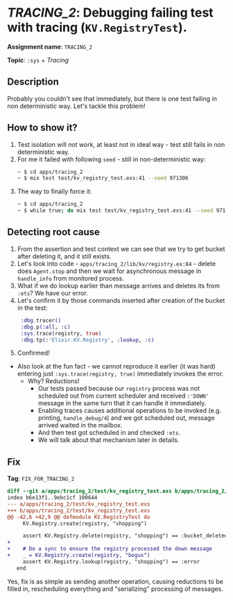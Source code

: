 # *TRACING_2*: Debugging failing test with tracing (`KV.RegistryTest`).

**Assignment name**: `TRACING_2`

**Topic**: `:sys` + *Tracing*

## Description

Probably you couldn't see that immediately, but there is one test failing in non deterministic way. Let's tackle this problem!

## How to show it?

1. Test isolation will not work, at least not in ideal way - test still fails in non deterministic way.
2. For me it failed with following `seed` - still in non-deterministic way:
   ```bash
   ~ $ cd apps/tracing_2
   ~ $ mix test test/kv_registry_test.exs:41 --seed 971306
   ```
3. The way to finally force it:
   ```bash
   ~ $ cd apps/tracing_2
   ~ $ while true; do mix test test/kv_registry_test.exs:41 --seed 971306; if [[ $? -ne 0 ]]; then break; fi; done
   ```

## Detecting root cause

1. From the assertion and test context we can see that we try to get bucket after deleting it, and it still exists.
2. Let's look into code - `apps/tracing_2/lib/kv/registry.ex:84` - delete does `Agent.stop` and then we wait for asynchronous message in `handle_info` from monitored process.
3. What if we do lookup earlier than message arrives and deletes its from `:ets`? We have our error.
4. Let's confirm it by those commands inserted after creation of the bucket in the test:
   ```elixir
    :dbg.tracer()
    :dbg.p(:all, :c)
    :sys.trace(registry, true)
    :dbg.tp(:'Elixir.KV.Registry', :lookup, :c)
   ```
5. Confirmed!
  - Also look at the fun fact - we cannot reproduce it earlier (it was hard) entering just `:sys.trace(registry, true)` immediately invokes the error.
    - Why? Reductions!
      - Our tests passed because our `registry` process was not scheduled out from current scheduler and received `:'DOWN'` message in the same turn that it can handle it immediately.
      - Enabling traces causes additional operations to be invoked (e.g. printing, `handle_debug/4`) and we got scheduled out, message arrived waited in the mailbox.
      - And then test got scheduled in and checked `:ets`.
      - We will talk about that mechanism later in details.

## Fix

**Tag**: `FIX_FOR_TRACING_2`

```diff
diff --git a/apps/tracing_2/test/kv_registry_test.exs b/apps/tracing_2/test/kv_registry_test.exs
index b6e13f1..9ebc1cf 100644
--- a/apps/tracing_2/test/kv_registry_test.exs
+++ b/apps/tracing_2/test/kv_registry_test.exs
@@ -42,6 +42,9 @@ defmodule KV.RegistryTest do
     KV.Registry.create(registry, "shopping")

     assert KV.Registry.delete(registry, "shopping") == :bucket_deleted
+
+    # Do a sync to ensure the registry processed the down message
+    _ = KV.Registry.create(registry, "bogus")
     assert KV.Registry.lookup(registry, "shopping") == :error
   end
```

Yes, fix is as simple as sending another operation, causing reductions to be filled in, rescheduling everything and "serializing" processing of messages.
